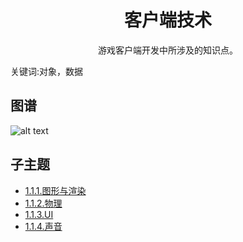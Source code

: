 <h1 align="center">客户端技术</h1>
<p align="center">游戏客户端开发中所涉及的知识点。</p>
<p">关键词:对象，数据</p>

## 图谱
![alt text](https://github.com/gonglei007/GameDevMind/blob/main/exports/1.1.客户端技术.png?raw=true)

## 子主题
* [1.1.1.图形与渲染](https://github.com/gonglei007/GameDevMind/blob/main/exports/1.1.1.图形与渲染.png?raw=true)
* [1.1.2.物理](https://github.com/gonglei007/GameDevMind/blob/main/exports/1.1.2.物理.png?raw=true)
* [1.1.3.UI](https://github.com/gonglei007/GameDevMind/blob/main/exports/1.1.3.UI.png?raw=true)
* [1.1.4.声音](https://github.com/gonglei007/GameDevMind/blob/main/exports/1.1.4.声音.png?raw=true)
